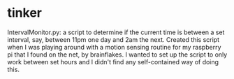 # tinker
IntervalMonitor.py: a script to determine if the current time is between a set interval, say, between 11pm one day and 2am the next. Created this script when I was playing around with a motion sensing routine for my raspberry pi that I found on the net, by brainflakes. I wanted to set up the script to only work between set hours and I didn't find any self-contained way of doing this. 
